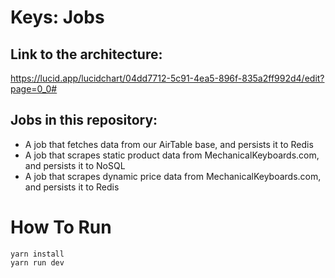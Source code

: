 # Keys: Jobs

## Link to the architecture:
https://lucid.app/lucidchart/04dd7712-5c91-4ea5-896f-835a2ff992d4/edit?page=0_0#

## Jobs in this repository:

- A job that fetches data from our AirTable base, and persists it to Redis
- A job that scrapes static product data from MechanicalKeyboards.com, and persists it to NoSQL
- A job that scrapes dynamic price data from MechanicalKeyboards.com, and persists it to Redis

# How To Run 

```
yarn install
yarn run dev
```